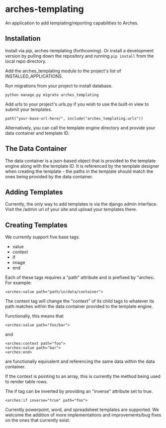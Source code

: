 # arches-templating

An application to add templating/reporting capabilities to Arches.  

## Installation

Install via pip, arches-templating (forthcoming).  Or install a development version by pulling down the repository and running `pip install` from the local repo directory.

Add the arches_templating module to the project's list of INSTALLED_APPLICATIONS.

Run migrations from your project to install database.

`python manage.py migrate arches_templating`

Add urls to your project's urls.py if you wish to use the built-in view to submit your templates.  

`path("your-base-url-here/", include("arches_templating.urls"))`

Alternatively, you can call the template engine directory and provide your data container and template ID.  

## The Data Container

The data container is a json-based object that is provided to the template engine along with the template ID.  It is referenced by the template designer when creating the template - the paths in the template should match the ones being provided by the data container.

## Adding Templates

Currently, the only way to add templates is via the django admin interface.  Visit the /admin url of your site and upload your templates there.

## Creating Templates

We currently support five base tags.  

* value
* context
* if
* image
* end

Each of these tags requires a "path" attribute and is prefixed by "arches:.  For example:

`<arches:value path="path/in/data/container">`

The context tag will change the "context" of its child tags to whatever its path matches within the data container provided to the template engine.  

Functionally, this means that

`<arches:value path="foo/bar">`

and 

```
<arches:context path="foo">
<arches:value path="bar">
<arches:end>
```

are functionally equivalent and referencing the same data within the data container.  

If the context is pointing to an array, this is currently the method being used to render table rows.  

The if tag can be inverted by providing an "inverse" attribute set to true.

`<arches:if inverse="true" path="foo">`

Currently powerpoint, word, and spreadsheet templates are supported.  We welcome the addition of more implementations and improvements/bug fixes on the ones that currently exist.

